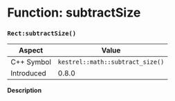
# Function: subtractSize
### `Rect:subtractSize()`

| Aspect | Value |
| --- | --- |
| C++ Symbol | `kestrel::math::subtract_size()` |
| Introduced | 0.8.0 |

**Description**


